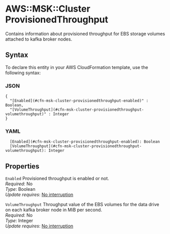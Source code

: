 # AWS::MSK::Cluster ProvisionedThroughput<a name="aws-properties-msk-cluster-provisionedthroughput"></a>

Contains information about provisioned throughput for EBS storage volumes attached to kafka broker nodes\.

## Syntax<a name="aws-properties-msk-cluster-provisionedthroughput-syntax"></a>

To declare this entity in your AWS CloudFormation template, use the following syntax:

### JSON<a name="aws-properties-msk-cluster-provisionedthroughput-syntax.json"></a>

```
{
  "[Enabled](#cfn-msk-cluster-provisionedthroughput-enabled)" : Boolean,
  "[VolumeThroughput](#cfn-msk-cluster-provisionedthroughput-volumethroughput)" : Integer
}
```

### YAML<a name="aws-properties-msk-cluster-provisionedthroughput-syntax.yaml"></a>

```
  [Enabled](#cfn-msk-cluster-provisionedthroughput-enabled): Boolean
  [VolumeThroughput](#cfn-msk-cluster-provisionedthroughput-volumethroughput): Integer
```

## Properties<a name="aws-properties-msk-cluster-provisionedthroughput-properties"></a>

`Enabled`  <a name="cfn-msk-cluster-provisionedthroughput-enabled"></a>
Provisioned throughput is enabled or not\.  
*Required*: No  
*Type*: Boolean  
*Update requires*: [No interruption](https://docs.aws.amazon.com/AWSCloudFormation/latest/UserGuide/using-cfn-updating-stacks-update-behaviors.html#update-no-interrupt)

`VolumeThroughput`  <a name="cfn-msk-cluster-provisionedthroughput-volumethroughput"></a>
Throughput value of the EBS volumes for the data drive on each kafka broker node in MiB per second\.  
*Required*: No  
*Type*: Integer  
*Update requires*: [No interruption](https://docs.aws.amazon.com/AWSCloudFormation/latest/UserGuide/using-cfn-updating-stacks-update-behaviors.html#update-no-interrupt)